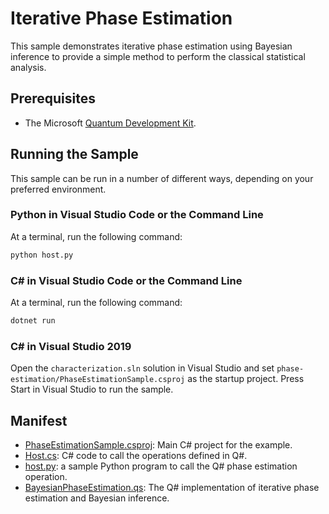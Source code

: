 ﻿---
page_type: sample
languages:
- qsharp
- python
- csharp
products:
- qdk
description: "This sample demonstrates using Bayesian inference to learn phases of quantum operations."
urlFragment: iterative-phase-estimation
---

# Iterative Phase Estimation

This sample demonstrates iterative phase estimation using Bayesian inference to provide a simple method to perform the classical statistical analysis.

## Prerequisites ##

- The Microsoft [Quantum Development Kit](https://docs.microsoft.com/quantum/install-guide/).

## Running the Sample ##

This sample can be run in a number of different ways, depending on your preferred environment.


### Python in Visual Studio Code or the Command Line ###

At a terminal, run the following command:

```bash
python host.py
```

### C# in Visual Studio Code or the Command Line ###

At a terminal, run the following command:

```bash
dotnet run
```

### C# in Visual Studio 2019 ###

Open the `characterization.sln` solution in Visual Studio and set `phase-estimation/PhaseEstimationSample.csproj` as the startup project.
Press Start in Visual Studio to run the sample.


## Manifest ##

- [PhaseEstimationSample.csproj](https://github.com/microsoft/quantum/tree/master/samples/characterization/phase-estimation/PhaseEstimationSample.csproj): Main C# project for the example.
- [Host.cs](https://github.com/microsoft/quantum/tree/master/samples/characterization/phase-estimation/Host.cs): C# code to call the operations defined in Q#.
- [host.py](https://github.com/microsoft/quantum/tree/master/samples/characterization/phase-estimation/host.py): a sample Python program to call the Q# phase estimation operation.
- [BayesianPhaseEstimation.qs](https://github.com/microsoft/quantum/tree/master/samples/characterization/phase-estimation/BayesianPhaseEstimation.qs): The Q# implementation of iterative phase estimation and Bayesian inference.
